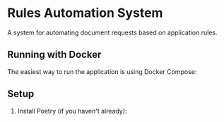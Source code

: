 # Rules Automation System

A system for automating document requests based on application rules.

## Running with Docker

The easiest way to run the application is using Docker Compose:

## Setup

1. Install Poetry (if you haven't already): 